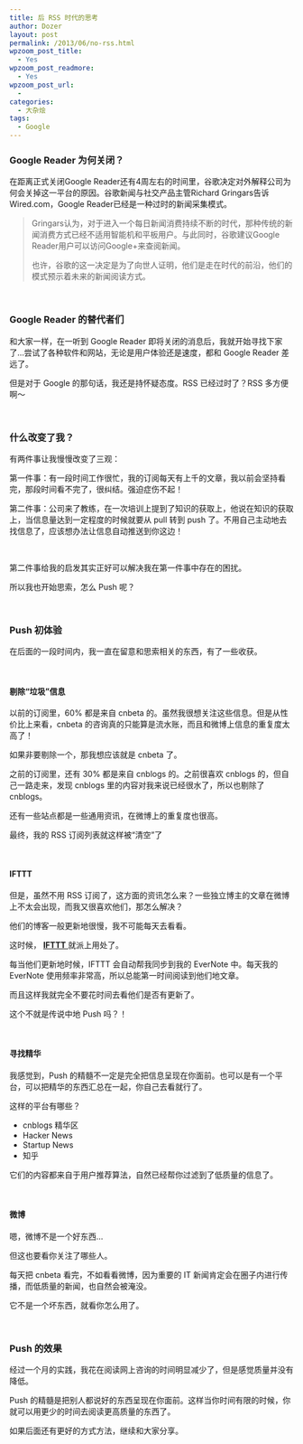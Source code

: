 ```yaml
---
title: 后 RSS 时代的思考
author: Dozer
layout: post
permalink: /2013/06/no-rss.html
wpzoom_post_title:
  - Yes
wpzoom_post_readmore:
  - Yes
wpzoom_post_url:
  - 
categories:
  - 大杂烩
tags:
  - Google
---
```


### Google Reader 为何关闭？

在距离正式关闭Google Reader还有4周左右的时间里，谷歌决定对外解释公司为何会关掉这一平台的原因。谷歌新闻与社交产品主管Richard Gringars告诉Wired.com，Google Reader已经是一种过时的新闻采集模式。

> Gringars认为，对于进入一个每日新闻消费持续不断的时代，那种传统的新闻消费方式已经不适用智能机和平板用户。与此同时，谷歌建议Google Reader用户可以访问Google+来查阅新闻。
> 
> 也许，谷歌的这一决定是为了向世人证明，他们是走在时代的前沿，他们的模式预示着未来的新闻阅读方式。

<!--more-->

&nbsp;

### Google Reader 的替代者们

和大家一样，在一听到 Google Reader 即将关闭的消息后，我就开始寻找下家了…尝试了各种软件和网站，无论是用户体验还是速度，都和 Google Reader 差远了。

但是对于 Google 的那句话，我还是持怀疑态度。RSS 已经过时了？RSS 多方便啊～

&nbsp;

### 什么改变了我？

有两件事让我慢慢改变了三观：

第一件事：有一段时间工作很忙，我的订阅每天有上千的文章，我以前会坚持看完，那段时间看不完了，很纠结。强迫症伤不起！

第二件事：公司来了教练，在一次培训上提到了知识的获取上，他说在知识的获取上，当信息量达到一定程度的时候就要从 pull 转到 push 了。不用自己主动地去找信息了，应该想办法让信息自动推送到你这边！

&nbsp;

第二件事给我的启发其实正好可以解决我在第一件事中存在的困扰。

所以我也开始思索，怎么 Push 呢？

&nbsp;

### Push 初体验

在后面的一段时间内，我一直在留意和思索相关的东西，有了一些收获。

&nbsp;

#### 剔除“垃圾”信息

以前的订阅里，60% 都是来自 cnbeta 的。虽然我很想关注这些信息。但是从性价比上来看，cnbeta 的咨询真的只能算是流水账，而且和微博上信息的重复度太高了！

如果非要剔除一个，那我想应该就是 cnbeta 了。

之前的订阅里，还有 30% 都是来自 cnblogs 的。之前很喜欢 cnblogs 的，但自己一路走来，发现 cnblogs 里的内容对我来说已经很水了，所以也剔除了 cnblogs。

还有一些站点都是一些通用资讯，在微博上的重复度也很高。

最终，我的 RSS 订阅列表就这样被“清空”了

&nbsp;

#### IFTTT

但是，虽然不用 RSS 订阅了，这方面的资讯怎么来？一些独立博主的文章在微博上不太会出现，而我又很喜欢他们，那怎么解决？

他们的博客一般更新地很慢，我不可能每天去看看。

这时候， <a href="https://ifttt.com/" target="_blank"><strong>IFTTT</strong> </a>就派上用处了。

每当他们更新地时候，IFTTT 会自动帮我同步到我的 EverNote 中。每天我的 EverNote 使用频率非常高，所以总能第一时间阅读到他们地文章。

而且这样我就完全不要花时间去看他们是否有更新了。

这个不就是传说中地 Push 吗？！

&nbsp;

#### 寻找精华

我感觉到，Push 的精髓不一定是完全把信息呈现在你面前。也可以是有一个平台，可以把精华的东西汇总在一起，你自己去看就行了。

这样的平台有哪些？

*   cnblogs 精华区
*   Hacker News
*   Startup News
*   知乎

它们的内容都来自于用户推荐算法，自然已经帮你过滤到了低质量的信息了。

&nbsp;

#### 微博

嗯，微博不是一个好东西…

但这也要看你关注了哪些人。

每天把 cnbeta 看完，不如看看微博，因为重要的 IT 新闻肯定会在圈子内进行传播，而低质量的新闻，也自然会被淹没。

它不是一个坏东西，就看你怎么用了。

&nbsp;

### Push 的效果

经过一个月的实践，我花在阅读网上咨询的时间明显减少了，但是感觉质量并没有降低。

Push 的精髓是把别人都说好的东西呈现在你面前。这样当你时间有限的时候，你就可以用更少的时间去阅读更高质量的东西了。

如果后面还有更好的方式方法，继续和大家分享。
